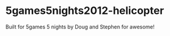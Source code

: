 5games5nights2012-helicopter
============================
Built for 5games 5 nights by Doug and Stephen for awesome!